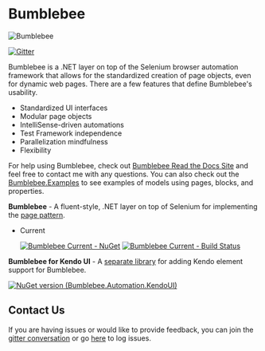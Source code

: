 Bumblebee
=========

![Bumblebee](https://avatars1.githubusercontent.com/u/10162916?v=3&s=100 "Bumblebee")

[![Gitter](https://badges.gitter.im/Join%20Chat.svg)](https://gitter.im/Bumblebee/Discuss?utm_source=badge&utm_medium=badge&utm_campaign=pr-badge&utm_content=body_badge)

Bumblebee is a .NET layer on top of the Selenium browser automation framework that allows for the standardized creation of page objects, even for dynamic web pages. There are a few features that define Bumblebee's usability.

-   Standardized UI interfaces
-   Modular page objects
-   IntelliSense-driven automations
-   Test Framework independence
-   Parallelization mindfulness
-   Flexibility

For help using Bumblebee, check out [Bumblebee Read the Docs Site](http://bumblebee-automation.readthedocs.io/en/latest/) and feel free to contact me with any questions.
You can also check out the [Bumblebee.Examples](https://github.com/toddmeinershagen/Bumblebee.Examples) to see examples of models using pages, blocks, and properties.

**Bumblebee** - A fluent-style, .NET layer on top of Selenium for implementing the [page pattern](https://github.com/SeleniumHQ/selenium/wiki/PageObjects).<br>

  * Current

    [![Bumblebee Current - NuGet](https://img.shields.io/nuget/v/Bumblebee.Automation.svg?style=flat)](https://www.nuget.org/packages/Bumblebee.Automation/)
    [![Bumblebee Current - Build Status](https://ci.appveyor.com/api/projects/status/5aser6k7s2x1t0fg/branch/releases/1.3.1?svg=true)](https://ci.appveyor.com/project/toddmeinershagen/bumblebee-hqwf8/branch/releases/1.3.1)

**Bumblebee for Kendo UI** - A [separate library](https://github.com/Bumblebee/Bumblebee.KendoUI) for adding Kendo element support for Bumblebee.<br>

   [![NuGet version (Bumblebee.Automation.KendoUI)](https://img.shields.io/nuget/v/Bumblebee.Automation.KendoUI.svg?style=flat)](https://www.nuget.org/packages/Bumblebee.Automation.KendoUI/)

Contact Us
----------

If you are having issues or would like to provide feedback, you can join the [gitter conversation](https://gitter.im/Bumblebee/Discuss) or go [here](https://github.com/bumblebee/bumblebee/issues) to log issues. 
